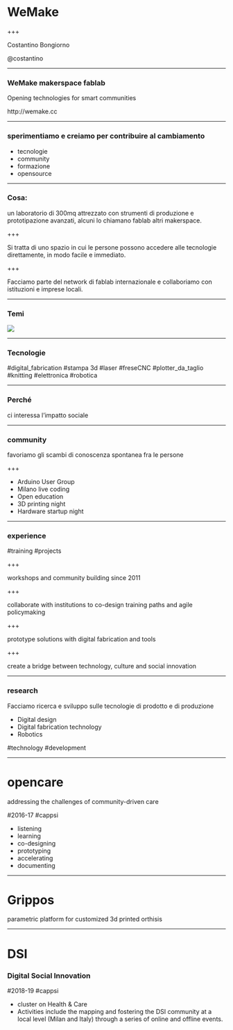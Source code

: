 
# WeMake

+++

Costantino Bongiorno

@costantino

---

### WeMake makerspace fablab

<p class="fragment">Opening technologies for smart communities</p>

<p class="fragment">http://wemake.cc</p>

---

### sperimentiamo e creiamo per contribuire al cambiamento

- tecnologie
- community
- formazione
- opensource

---

### Cosa:

un laboratorio di 300mq attrezzato con strumenti di produzione e prototipazione avanzati, alcuni lo chiamano fablab altri makerspace.

+++

Si tratta di uno spazio in cui le persone possono accedere alle tecnologie direttamente, in modo facile e immediato.

+++

Facciamo parte del network di fablab internazionale e collaboriamo con istituzioni e imprese locali.

---

### Temi


![](http://wemake.cc/core/uploads/2014/03/makerspace-poster.png)

---

### Tecnologie

 #digital_fabrication #stampa 3d  #laser  #freseCNC #plotter_da_taglio #knitting  #elettronica #robotica

---

### Perché

ci interessa l’impatto sociale

---

### community

favoriamo gli scambi di conoscenza spontanea fra le persone

+++

- Arduino User Group
- Milano live coding
- Open education
- 3D printing night
- Hardware startup night

---
### experience

 #training #projects

+++

workshops and community building since 2011

+++

collaborate with institutions to co-design training paths
and agile policymaking

+++

prototype solutions with digital fabrication and tools

+++

create a bridge between technology, culture and social innovation

---

### research

Facciamo ricerca e sviluppo
sulle tecnologie di prodotto
e di produzione

- Digital design
- Digital fabrication technology
- Robotics

 #technology #development

---
# opencare

addressing the challenges of community-driven care

 #2016-17 #cappsi

- listening
- learning
- co-designing
- prototyping
- accelerating
- documenting

---

# Grippos

parametric platform for customized 3d printed orthisis

---
# DSI

### Digital Social Innovation

 #2018-19 #cappsi

- cluster on Health & Care
- Activities include the mapping and fostering the DSI community at a local level (Milan and Italy) through a series of online and offline events.
